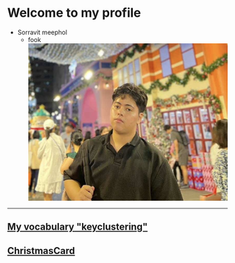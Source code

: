 # Welcome to my profile
- Sorravit meephol
  - fook
![sorravit](pic/1731855411346.jpeg)

---

## [My vocabulary "keyclustering"](keyclustering.md)

## [ChristmasCard](christmascard.md)
